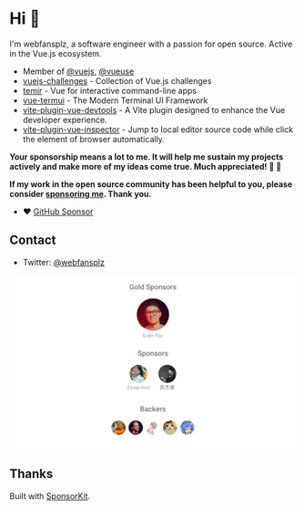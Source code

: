 # Hi 👋

I'm webfansplz, a software engineer with a passion for open source. Active in the Vue.js ecosystem.

- Member of [@vuejs](https://github.com/vuejs), [@vueuse](https://github.com/vueuse)
- [vuejs-challenges](https://github.com/webfansplz/vuejs-challenges) - Collection of Vue.js challenges
- [temir](https://github.com/webfansplz/temir) - Vue for interactive command-line apps
- [vue-termui](https://github.com/vue-terminal/vue-termui) - The Modern Terminal UI Framework
- [vite-plugin-vue-devtools](https://github.com/webfansplz/vite-plugin-vue-devtools) - A Vite plugin designed to enhance the Vue developer experience.
- [vite-plugin-vue-inspector](https://github.com/webfansplz/vite-plugin-vue-inspector) - Jump to local editor source code while click the element of browser automatically.

**Your sponsorship means a lot to me. It will help me sustain my projects actively and make more of my ideas come true. Much appreciated! 💖 🙏**

**If my work in the open source community has been helpful to you, please consider [sponsoring me](https://github.com/sponsors/webfansplz). Thank you.**


- ♥️ [GitHub Sponsor](https://github.com/sponsors/webfansplz)

## Contact

- Twitter: [@webfansplz](https://twitter.com/webfansplz)


<p align="center">
  <a href="./sponsors.svg">
    <img src='./sponsors.svg'/>
  </a>
</p>

## Thanks

Built with [SponsorKit](https://github.com/antfu/sponsorkit).
